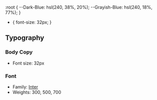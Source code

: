 :root {
--Dark-Blue: hsl(240, 38%, 20%);
--Grayish-Blue: hsl(240, 18%, 77%);
}
* {
font-size: 32px;
}
## Typography

### Body Copy

- Font size: 32px

### Font

- Family: [Inter](https://fonts.google.com/specimen/Inter)
- Weights: 300, 500, 700